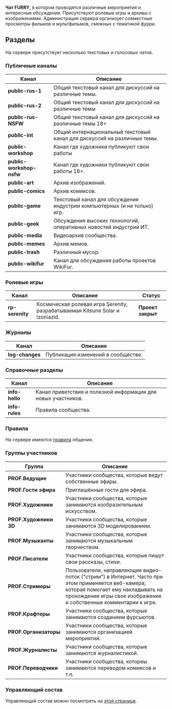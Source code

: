 **Чат FURRY**, в котором проводятся различные мероприятия и интересные обсуждения. Присутствуют ролевые игры и архивы с изображениями. Администрация сервера организует совместные просмотры фильмов и мультфильмов, смежных с тематикой фурри.


## Разделы
На сервере присутствует несколько текстовых и голосовых чатов.

### Публичные каналы

Канал | Описание
----- | --------
**public-rus-1**          | Общий текстовый канал для дискуссий на различные темы.
**public-rus-2**          | Общий текстовый канал для дискуссий на различные темы
**public-rus-NSFW**       | Общий текстовый канал для дискуссий на различные темы 18+
**public-int**            | Общий интернациональный текстовый канал для дискуссий на различные темы.
**public-workshop**       | Канал где художники публикуют свои работы
**public-workshop-nsfw**  | Канал где художники публикуют свои работы 18+.
**public-art**            | Архив изображений.
**public-comics**         | Архив комиксов.
**public-game**           | Текстовый канал для обсуждения индустрии компьютерных (и не только) игр.
**public-geek**           | Обсуждение высоких технологий, оперативных новостей индустрии ИТ.
**public-media**          | Видеоархив сообщества.
**public-memes**          | Архив мемов.
**public-trash**          | Различный мусор.
**public-wikifur**        | Канал для обсуждения работы проектов WikiFur.

### Ролевые игры

Канал | Описание | Статус
----- | -------- | -------
**rp-serenity** | Космическая ролевая игра Serenity, разрабатываемая Kitsune Solar и Izoniazid. | **Проект закрыт**

### Журналы

Канал | Описание
----- | --------
**log-changes** | Публикация изменений в сообществе.

### Справочные разделы

Канал | Описание
----- | --------
**info-hello** | Канал приветствия и полезной информации для новых участников.
**info-rules** | Правила сообщества.

### Правила

На сервере имеются [правила](/rules) общения.

### Группы участников

Группа | Описание
------ | --------
**PROF.Ведущие**        | Участники сообщества, которые ведут собственные эфиры.
**PROF.Гости эфира**    | Приглашённые гости для эфира.
**PROF.Художники**      | Участники сообщества, которые занимаются изобразительным искусством.
**PROF.Художники 3D**   | Участники сообщества, которые занимаются 3D моделированием.
**PROF.Музыканты**      | Участники сообщества, которые занимаются музыкальным творчеством.
**PROF.Писатели**       | Участники сообщества, которые пишут свои рассказы, стихи.
**PROF.Стримеры**       | Пользователи, направляющие видео-поток ("стрим") в Интернет. Часто при этом применяется веб-камера, которая помогает ему накладывать на прохождение игры свое изображение и собственные комментарии к игре.
**PROF.Крафтеры**       | Участники сообщества, которые занимаются созданием фурсьютов.
**PROF.Организаторы**   | Участники сообщества, которые занимаются организацией мероприятий.
**PROF.Журналисты**     | Участники сообщества, которые занимаются журналистикой.
**PROF.Переводчики**    | Участники сообщества, котореы занимаются переводом комиксов и т.п. 


### Управляющий состав

Управляющий состав можно посмотреть на [этой странице](/team).
